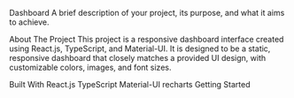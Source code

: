 Dashboard
A brief description of your project, its purpose, and what it aims to achieve.


About The Project
This project is a responsive dashboard interface created using React.js, TypeScript, and Material-UI. It is designed to be a static, responsive dashboard that closely matches a provided UI design, with customizable colors, images, and font sizes.

Built With
React.js
TypeScript
Material-UI
recharts
Getting Started
